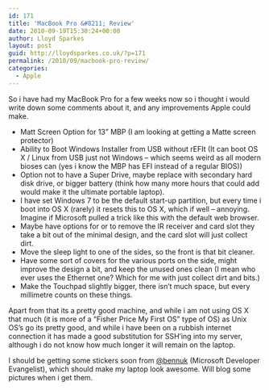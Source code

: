 ```yaml
---
id: 171
title: 'MacBook Pro &#8211; Review'
date: 2010-09-19T15:30:24+00:00
author: Lloyd Sparkes
layout: post
guid: http://lloydsparkes.co.uk/?p=171
permalink: /2010/09/macbook-pro-review/
categories:
  - Apple
---
```

So i have had my MacBook Pro for a few weeks now so i thought i would write down some comments about it, and any improvements Apple could make.

  * Matt Screen Option for 13” MBP (I am looking at getting a Matte screen protector)
  * Ability to Boot Windows Installer from USB without rEFIt (It can boot OS X / Linux from USB just not Windows – which seems weird as all modern bioses can (yes i know the MBP has EFI instead of a regular BIOS))
  * Option not to have a Super Drive, maybe replace with secondary hard disk drive, or bigger battery (think how many more hours that could add would make it the ultimate portable laptop).
  * I have set Windows 7 to be the default start-up partition, but every time i boot into OS X (rarely) it resets this to OS X, which if well – annoying. Imagine if Microsoft pulled a trick like this with the default web browser.
  * Maybe have options for or to remove the IR receiver and card slot they take a bit out of the minimal design, and the card slot will just collect dirt.
  * Move the sleep light to one of the sides, so the front is that bit cleaner.
  * Have some sort of covers for the various ports on the side, might improve the design a bit, and keep the unused ones clean (I mean who ever uses the Ethernet one? Which for me with just collect dirt and bits.)
  * Make the Touchpad slightly bigger, there isn&#8217;t much space, but every millimetre counts on these things.

Apart from that its a pretty good machine, and while i am not using OS X that much (it is more of a “Fisher Price My First OS” type of OS) as Unix OS’s go its pretty good, and while i have been on a rubbish internet connection it has made a good substitution for SSH’ing into my server, although i do not know how much longer it will remain on the laptop.

I should be getting some stickers soon from [@bennuk](http://twitter.com/bennuk) (Microsoft Developer Evangelist), which should make my laptop look awesome. Will blog some pictures when i get them.